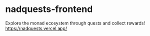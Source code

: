 # nadquests-frontend
Explore the monad ecosystem through quests and collect rewards!
https://nadquests.vercel.app/
